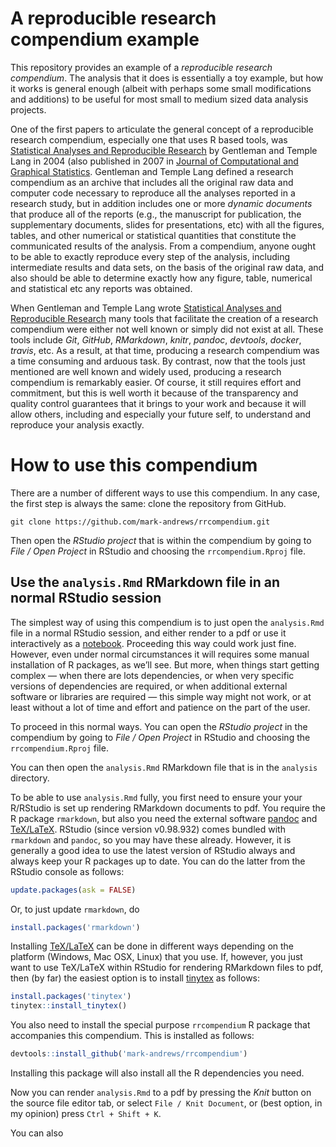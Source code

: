 
<!-- README.md is generated from README.Rmd. Please edit that file -->

# A reproducible research compendium example

This repository provides an example of a *reproducible research
compendium*. The analysis that it does is essentially a toy example, but
how it works is general enough (albeit with perhaps some small
modifications and additions) to be useful for most small to medium sized
data analysis projects.

One of the first papers to articulate the general concept of a
reproducible research compendium, especially one that uses R based
tools, was [Statistical Analyses and Reproducible
Research](https://biostats.bepress.com/bioconductor/paper2/) by
Gentleman and Temple Lang in 2004 (also published in 2007 in [Journal of
Computational and Graphical
Statistics](https://www.jstor.org/stable/27594227). Gentleman and Temple
Lang defined a research compendium as an archive that includes all the
original raw data and computer code necessary to reproduce all the
analyses reported in a research study, but in addition includes one or
more *dynamic documents* that produce all of the reports (e.g., the
manuscript for publication, the supplementary documents, slides for
presentations, etc) with all the figures, tables, and other numerical or
statistical quantities that constitute the communicated results of the
analysis. From a compendium, anyone ought to be able to exactly
reproduce every step of the analysis, including intermediate results and
data sets, on the basis of the original raw data, and also should be
able to determine exactly how any figure, table, numerical and
statistical etc any reports was obtained.

When Gentleman and Temple Lang wrote [Statistical Analyses and
Reproducible
Research](https://biostats.bepress.com/bioconductor/paper2/) many tools
that facilitate the creation of a research compendium were either not
well known or simply did not exist at all. These tools include *Git*,
*GitHub*, *RMarkdown*, *knitr*, *pandoc*, *devtools*, *docker*,
*travis*, etc. As a result, at that time, producing a research
compendium was a time consuming and arduous task. By contrast, now that
the tools just mentioned are well known and widely used, producing a
research compendium is remarkably easier. Of course, it still requires
effort and commitment, but this is well worth it because of the
transparency and quality control guarantees that it brings to your work
and because it will allow others, including and especially your future
self, to understand and reproduce your analysis exactly.

# How to use this compendium

There are a number of different ways to use this compendium. In any
case, the first step is always the same: clone the repository from
GitHub.

    git clone https://github.com/mark-andrews/rrcompendium.git

Then open the *RStudio project* that is within the compendium by going
to *File / Open Project* in RStudio and choosing the
`rrcompendium.Rproj` file.

## Use the `analysis.Rmd` RMarkdown file in an normal RStudio session

The simplest way of using this compendium is to just open the
`analysis.Rmd` file in a normal RStudio session, and either render to a
pdf or use it interactively as a
[notebook](https://bookdown.org/yihui/rmarkdown/notebook.html).
Proceeding this way could work just fine. However, even under normal
circumstances it will requires some manual installation of R packages,
as we’ll see. But more, when things start getting complex — when there
are lots dependencies, or when very specific versions of dependencies
are required, or when additional external software or libraries are
required — this simple way might not work, or at least without a lot of
time and effort and patience on the part of the user.

To proceed in this normal ways. You can open the *RStudio project* in
the compendium by going to *File / Open Project* in RStudio and choosing
the `rrcompendium.Rproj` file.

You can then open the `analysis.Rmd` RMarkdown file that is in the
`analysis` directory.

To be able to use `analysis.Rmd` fully, you first need to ensure your
your R/RStudio is set up rendering RMarkdown documents to pdf. You
require the R package `rmarkdown`, but also you need the external
software [pandoc](https://pandoc.org/) and
[TeX/LaTeX](https://www.latex-project.org/). RStudio (since version
v0.98.932) comes bundled with `rmarkdown` and `pandoc`, so you may have
these already. However, it is generally a good idea to use the latest
version of RStudio always and always keep your R packages up to date.
You can do the latter from the RStudio console as follows:

``` r
update.packages(ask = FALSE)
```

Or, to just update `rmarkdown`, do

``` r
install.packages('rmarkdown')
```

Installing [TeX/LaTeX](https://www.latex-project.org/) can be done in
different ways depending on the platform (Windows, Mac OSX, Linux) that
you use. If, however, you just want to use TeX/LaTeX within RStudio for
rendering RMarkdown files to pdf, then (by far) the easiest option is to
install [tinytex](https://yihui.name/tinytex/) as follows:

``` r
install.packages('tinytex')
tinytex::install_tinytex()
```

You also need to install the special purpose `rrcompendium` R package
that accompanies this compendium. This is installed as follows:

``` r
devtools::install_github('mark-andrews/rrcompendium')
```

Installing this package will also install all the R dependencies you
need.

Now you can render `analysis.Rmd` to a pdf by pressing the *Knit* button
on the source file editor tab, or select `File / Knit Document`, or
(best option, in my opinion) press `Ctrl + Shift + K`.

You can also
